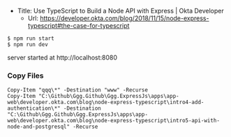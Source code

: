 * Title:	Use TypeScript to Build a Node API with Express | Okta Developer
  * Url:	https://developer.okta.com/blog/2018/11/15/node-express-typescript#the-case-for-typescript

```
$ npm run start
$ npm run dev
```
server started at http://localhost:8080

### Copy Files
```
Copy-Item "qqq\*" -Destination "www" -Recurse
Copy-Item "C:\Github\Ggg.Github\Ggg.ExpressJs\apps\app-web\developer.okta.com\blog\node-express-typescript\intro4-add-authentication\*" -Destination "C:\Github\Ggg.Github\Ggg.ExpressJs\apps\app-web\developer.okta.com\blog\node-express-typescript\intro5-api-with-node-and-postgresql" -Recurse
```